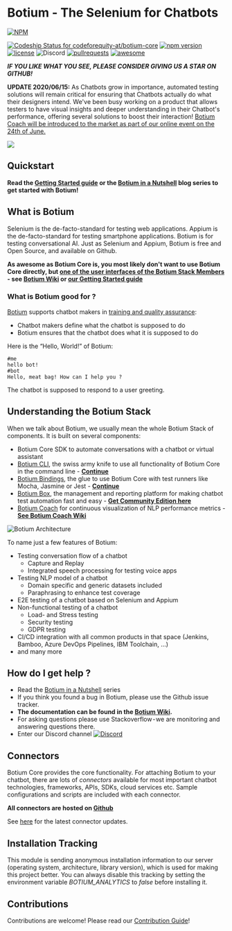 # Botium - The Selenium for Chatbots

[![NPM](https://nodei.co/npm/botium-core.png?downloads=true&downloadRank=true&stars=true)](https://nodei.co/npm/testmybot/)

[ ![Codeship Status for codeforequity-at/botium-core](https://app.codeship.com/projects/0389ad40-cecc-0135-2ddc-161d5c3cc5fd/status?branch=master)](https://app.codeship.com/projects/262204)
[![npm version](https://badge.fury.io/js/botium-core.svg)](https://badge.fury.io/js/testmybot)
[![license](https://img.shields.io/github/license/mashape/apistatus.svg)]()
![Discord](https://img.shields.io/discord/593736460516196353)
[![pullrequests](https://img.shields.io/badge/PR-welcome-green.svg)]()
[![awesome](https://img.shields.io/badge/Awesome-for%20sure!-green.svg)]()

**_IF YOU LIKE WHAT YOU SEE, PLEASE CONSIDER GIVING US A STAR ON GITHUB!_**

**UPDATE 2020/06/15:** As Chatbots grow in importance, automated testing solutions will remain critical for ensuring that Chatbots actually do what their designers intend. We've been busy working on a product that allows testers to have visual insights and deeper understanding in their Chatbot's performance, offering several solutions to boost their interaction!
[Botium Coach will be introduced to the market as part of our online event on the 24th of June.](https://www.botium.ai/coach/)

[![](http://img.youtube.com/vi/WsNaDfZ7WHk/0.jpg)](http://www.youtube.com/watch?v=WsNaDfZ7WHk "Botium Coach is coming on 24th of June")

## Quickstart

__Read the [Getting Started guide](https://www.botium.ai/getting-started/) or the [Botium in a Nutshell](https://medium.com/@floriantreml/botium-in-a-nutshell-part-1-overview-f8d0ceaf8fb4) blog series to get started with Botium!__

## What is Botium

Selenium is the de-facto-standard for testing web applications. Appium is the de-facto-standard for testing smartphone applications. Botium is for testing conversational AI. Just as Selenium and Appium, Botium is free and Open Source, and available on Github.

**As awesome as Botium Core is, you most likely don't want to use Botium Core directly, but [one of the user interfaces of the Botium Stack Members](https://botium.atlassian.net/wiki/spaces/BOTIUM/pages/294956/Botium+Stack) - see [Botium Wiki](https://botium.atlassian.net/wiki/spaces/BOTIUM/pages/294956/Botium+Stack) or [our Getting Started guide](https://www.botium.ai/getting-started/)**


### What is Botium good for ?
[Botium](https://www.botium.ai) supports chatbot makers in [training and quality assurance](https://www.botium.ai):
* Chatbot makers define what the chatbot is supposed to do
* Botium ensures that the chatbot does what it is supposed to do

Here is the “Hello, World!” of Botium:

    #me
    hello bot!
    #bot
    Hello, meat bag! How can I help you ?

The chatbot is supposed to respond to a user greeting.

## Understanding the Botium Stack

When we talk about Botium, we usually mean the whole Botium Stack of components. It is built on several components:
* Botium Core SDK to automate conversations with a chatbot or virtual assistant
* [Botium CLI](https://github.com/codeforequity-at/botium-cli), the swiss army knife to use all functionality of Botium Core in the command line - **[Continue](https://github.com/codeforequity-at/botium-cli)**
* [Botium Bindings](https://github.com/codeforequity-at/botium-bindings), the glue to use Botium Core with test runners like Mocha, Jasmine or Jest - **[Continue](https://github.com/codeforequity-at/botium-bindings)**
* [Botium Box](https://www.botium.ai), the management and reporting platform for making chatbot test automation fast and easy - **[Get Community Edition here](https://www.botium.ai)**
* [Botium Coach](https://www.botium.ai) for continuous visualization of NLP performance metrics - **[See Botium Coach Wiki](https://botium.atlassian.net/wiki/spaces/BOTIUMCOACH/pages/75235329/Botium+Coach+User+Manual)**

![Botium Architecture](https://botium-ac3a.kxcdn.com/wp-content/uploads/2020/03/botium_core_box-600x308.png)

To name just a few features of Botium:
* Testing conversation flow of a chatbot
    * Capture and Replay
    * Integrated speech processing for testing voice apps
* Testing NLP model of a chatbot
    * Domain specific and generic datasets included
    * Paraphrasing to enhance test coverage
* E2E testing of a chatbot based on Selenium and Appium
* Non-functional testing of a chatbot
    * Load- and Stress testing
    * Security testing
    * GDPR testing
* CI/CD integration with all common products in that space (Jenkins, Bamboo, Azure DevOps Pipelines, IBM Toolchain, ...)
* and many more

## How do I get help ?

* Read the [Botium in a Nutshell](https://medium.com/@floriantreml/botium-in-a-nutshell-part-1-overview-f8d0ceaf8fb4) series
* If you think you found a bug in Botium, please use the Github issue tracker.
* **The documentation can be found in the [Botium Wiki](https://botium.atlassian.net/wiki/spaces/BOTIUM/overview).**
* For asking questions please use Stackoverflow - we are monitoring and answering questions there.
* Enter our Discord channel [![Discord](https://img.shields.io/discord/593736460516196353)](https://discordapp.com/widget?id=593736460516196353&theme=dark)

## Connectors
Botium Core provides the core functionality. For attaching Botium to your chatbot, there are lots of _connectors_ available for most important chatbot technologies, frameworks, APIs, SDKs, cloud services etc. Sample configurations and scripts are included with each connector.

**All connectors are hosted on [Github](https://github.com/codeforequity-at?tab=repositories&q=botium-connector)**

See [here](https://botium.atlassian.net/wiki/spaces/BOTIUM/pages/360553/Botium+Connectors) for the latest connector updates.

## Installation Tracking
This module is sending anonymous installation information to our server (operating system, architecture, library version), which is used for making this project better. You can always disable this tracking by setting the environment variable _BOTIUM_ANALYTICS_ to _false_ before installing it.

## Contributions
Contributions are welcome! Please read our [Contribution Guide](https://github.com/codeforequity-at/botium-core/blob/master/CONTRIBUTING.md)!
